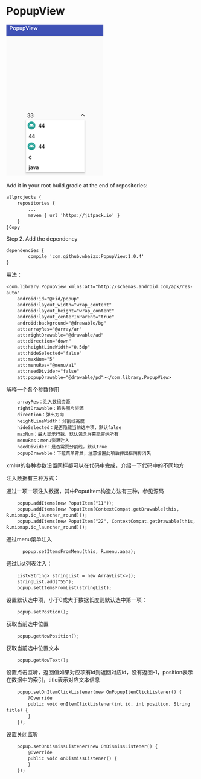 # PopupView

![image](https://github.com/wbaizx/PopupView/raw/master/in.png)


Add it in your root build.gradle at the end of repositories:

	allprojects {
		repositories {
			...
			maven { url 'https://jitpack.io' }
		}
	}Copy
Step 2. Add the dependency

	dependencies {
	        compile 'com.github.wbaizx:PopupView:1.0.4'
	}


用法：

    <com.library.PopupView xmlns:att="http://schemas.android.com/apk/res-auto"
        android:id="@+id/popup"
        android:layout_width="wrap_content"
        android:layout_height="wrap_content"
        android:layout_centerInParent="true"
        android:background="@drawable/bg"
        att:arrayRes="@array/ar"
        att:rightDrawable="@drawable/ad"
        att:direction="down"
        att:heightLineWidth="0.5dp"
        att:hideSelected="false"
        att:maxNum="5"
        att:menuRes="@menu/a1"
        att:needDivider="false"
        att:popupDrawable="@drawable/pd"></com.library.PopupView>
    
    
  解释一个各个参数作用

        arrayRes：注入数组资源
        rightDrawable：箭头图片资源
        direction：弹出方向
        heightLineWidth：分割线高度
        hideSelected：是否隐藏当前选中项，默认false
        maxNum：最大显示行数，默认包含屏幕能容纳所有
        menuRes：menu资源注入
        needDivider：是否需要分割线，默认true
        popupDrawable：下拉菜单背景，注意设置此项后弹出框阴影消失
  
  
  xml中的各种参数设置同样都可以在代码中完成，介绍一下代码中的不同地方

  注入数据有三种方式：

  通过一项一项注入数据，其中PoputItem构造方法有三种，参见源码
  
        popup.addItems(new PoputItem("11"));
        popup.addItems(new PoputItem(ContextCompat.getDrawable(this, R.mipmap.ic_launcher_round)));
        popup.addItems(new PoputItem("22", ContextCompat.getDrawable(this, R.mipmap.ic_launcher_round)));
        
  通过menu菜单注入
  
          popup.setItemsFromMenu(this, R.menu.aaaa);
          
  通过List<String>列表注入：
  
        List<String> stringList = new ArrayList<>();
        stringList.add("55");
        popup.setItemsFromList(stringList);
        
  设置默认选中项，小于0或大于数据长度则默认选中第一项：
  
        popup.setPostion();
        
  获取当前选中位置

        popup.getNowPosition();

  获取当前选中位置文本

        popup.getNowText();

  设置点击监听，返回值如果对应项有id则返回对应id，没有返回-1，position表示在数据中的索引，title表示对应文本信息

        popup.setOnItemClickListener(new OnPopupItemClickListener() {
            @Override
            public void onItemClickListener(int id, int position, String title) {
            }
        });
        
  设置关闭监听
  
        popup.setOnDismissListener(new OnDismissListener() {
            @Override
            public void onDismissListener() {
            }
        });
